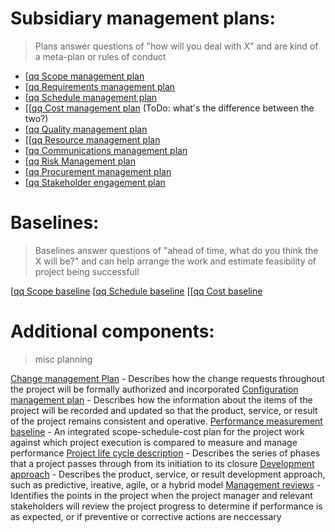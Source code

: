 # Subsidiary management plans:
> Plans answer questions of "how will you deal with X" and are kind of a meta-plan or rules of conduct
* [[qq Scope management plan](Procurement%20documentation.md)
* [[qq Requirements management plan](Procurement%20documentation.md)
* [[qq Schedule management plan](Procurement%20documentation.md)
* [[[qq Cost management plan](Procurement%20documentation.md) (ToDo: what's the difference between the two?)
* [[qq Quality management plan](Procurement%20documentation.md)
* [[[qq Resource management plan](Procurement%20documentation.md)
* [[qq Communications management plan](Procurement%20documentation.md)
* [[qq Risk Management plan](Procurement%20documentation.md)
* [[qq Procurement management plan](Procurement%20documentation.md)
* [[qq Stakeholder engagement plan](Procurement%20documentation.md)

# Baselines:
> Baselines answer questions of "ahead of time, what do you think the X will be?" and can help arrange the work and estimate feasibility of project being successfull

[[qq Scope baseline](Procurement%20documentation.md)
[[qq Schedule baseline](Procurement%20documentation.md)
[[[qq Cost baseline](Procurement%20documentation.md)

# Additional components:
> misc planning

[Change management Plan](Change%20management%20Plan.md) - Describes how the change requests throughout the project will be formally authorized and incorporated
[Configuration management plan](Configuration%20management%20plan.md) - Describes how the information about the items of the project will be recorded and updated so that the product, service, or result of the project remains consistent and operative.
[Performance measurement baseline](Performance%20measurement%20baseline.md) - An integrated scope-schedule-cost plan for the project work against which project execution is compared to measure and manage performance
[Project life cycle description](Project%20life%20cycle%20description.md) - Describes the series of phases that a project passes through from its initiation to its closure
[Development approach](Development%20approach.md) - Describes the product, service, or result development approach, such as predictive, ireative, agile, or a hybrid model
[Management reviews](Management%20reviews.md) - Identifies the points in the project when the project manager and relevant stakeholders will review the project progress to determine if performance is as expected, or if preventive or corrective actions are neccessary

